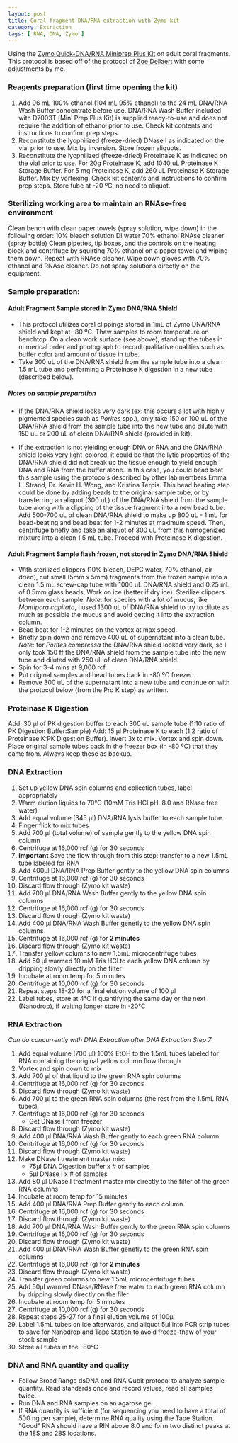 ```yaml
---
layout: post
title: Coral fragment DNA/RNA extraction with Zymo kit
category: Extraction
tags: [ RNA, DNA, Zymo ]
---
```


Using the [Zymo Quick-DNA/RNA Miniprep Plus Kit](https://www.zymoresearch.com/collections/quick-dna-rna-kits/products/quick-dna-rna-miniprep-plus-kit) on adult coral fragments.
This protocol is based off of the protocol of [Zoe Dellaert](https://zdellaert.github.io/ZD_Putnam_Lab_Notebook/Protocols_Zymo_Quick_DNA_RNA_Miniprep_Plus/)
with some adjustments by me.

### Reagents preparation (first time opening the kit)

1. Add 96 mL 100% ethanol (104 mL 95% ethanol) to the 24 mL DNA/RNA Wash Buffer concentrate before use. DNA/RNA Wash Buffer included with D7003T (Mini Prep Plus Kit) is supplied ready-to-use and does not require the addition of ethanol prior to use. Check kit contents and instructions to confirm prep steps.  
2. Reconstitute the lyophilized (freeze-dried) DNase I as indicated on the vial prior to use. Mix by inversion. Store frozen aliquots.  
3. Reconstitute the lyophilized (freeze-dried) Proteinase K as indicated on the vial prior to use. For 20g Proteinase K, add 1040 uL Proteinase K Storage Buffer. For 5 mg Proteinase K, add 260 uL Proteinase K Storage Buffer. Mix by vortexing. Check kit contents and instructions to confirm prep steps. Store tube at -20 ºC, no need to aliquot.

###  Sterilizing working area to maintain an RNAse-free environment
Clean bench with clean paper towels (spray solution, wipe down) in the following order:
10% bleach solution
DI water
70% ethanol
RNAse cleaner (spray bottle)
Clean pipettes, tip boxes, and the controls on the heating block and centrifuge by squirting 70% ethanol on a paper towel and wiping them down. Repeat with RNAse cleaner. Wipe down gloves with 70% ethanol and RNAse cleaner. Do not spray solutions directly on the equipment.

### Sample preparation: 
#### Adult Fragment Sample stored in Zymo DNA/RNA Shield
- This protocol utilizes coral clippings stored in 1mL of Zymo DNA/RNA shield and kept at -80 ºC. Thaw samples to room temperature on benchtop. On a clean work surface (see above), stand up the tubes in numerical order and photograph to record qualitative qualities such as buffer color and amount of tissue in tube.
- Take 300 uL of the DNA/RNA shield from the sample tube into a clean 1.5 mL tube and performing a Proteinase K digestion in a new tube (described below). 
##### Notes on sample preparation
- If the DNA/RNA shield looks very dark (ex: this occurs a lot with highly pigmented species such as _Porites_ spp.), only take 150 or 100 uL of the DNA/RNA shield from the sample tube into the new tube and dilute with 150 uL or 200 uL of clean DNA/RNA shield (provided in kit). 

- If the extraction is not yielding enough DNA or RNA and the DNA/RNA shield looks very light-colored, it could be that the lytic properties of the DNA/RNA shield did not break up the tissue enough to yield enough DNA and RNA from the buffer alone. In this case, you could bead beat this sample using the protocols described by other lab members Emma L. Strand, Dr. Kevin H. Wong, and Kristina Terpis. This bead beating step could be done by adding beads to the original sample tube, or by transferring an aliquot (300 uL) of the DNA/RNA shield from the sample tube along with a clipping of the tissue fragment into a new bead tube. Add 500-700 uL of clean DNA/RNA shield to make up 800 uL - 1 mL for bead-beating and bead beat for 1-2 minutes at maximum speed. Then, centrifuge briefly and take an aliquot of 300 uL from this homogenized mixture into a clean 1.5 mL tube. Proceed with Proteinase K digestion.
  
#### Adult Fragment Sample flash frozen, not stored in Zymo DNA/RNA Shield
- With sterilized clippers (10% bleach, DEPC water, 70% ethanol, air-dried), cut small (5mm x 5mm) fragments from the frozen sample into a clean 1.5 mL screw-cap tube with 1000 uL DNA/RNA shield and 0.25 mL of 0.5mm glass beads, Work on ice (better if dry ice). Sterilize clippers between each sample.
 _Note_: for species with a lot of mucus, like _Montipora capitata_, I used 1300 uL of DNA/RNA shield to try to dilute as much as possible the mucus and avoid getting it into the extraction column.
- Bead beat for 1-2 minutes on the vortex at max speed. 
- Briefly spin down and remove 400 uL of supernatant into a clean tube.
  _Note_: for _Porites compressa_ the DNA/RNA shield looked very dark, so I only took 150 ff the DNA/RNA shield from the sample tube into the new tube and diluted with 250 uL of clean DNA/RNA shield.
- Spin for 3-4 mins at 9,000 rcf.
- Put original samples and bead tubes back in -80 ºC freezer.
- Remove 300 uL of the supernatant into a new tube and continue on with the protocol below (from the Pro K step) as written.

### Proteinase K Digestion
Add: 30 µl of PK digestion buffer to each 300 uL sample tube (1:10 ratio of PK Digestion Buffer:Sample)
Add: 15 µl Proteinase K to each (1:2 ratio of Proteinase K:PK Digestion Buffer).
Invert 3x to mix.
Vortex and spin down.
Place original sample tubes back in the freezer box (in -80 ºC) that they came from. Always keep these as backup.

### DNA Extraction
1. Set up yellow DNA spin columns and collection tubes, label appropriately
2. Warm elution liquids to 70°C (10mM Tris HCl pH. 8.0 and RNase free water)
3. Add equal volume (345 µl) DNA/RNA lysis buffer to each sample tube
4. Finger flick to mix tubes
5. Add 700 µl (total volume) of sample gently to the yellow DNA spin column
6. Centrifuge at 16,000 rcf (g) for 30 seconds
7. **Important** Save the flow through from this step: transfer to a new 1.5mL tube labeled for RNA
8. Add 400µl DNA/RNA Prep Buffer gently to the yellow DNA spin columns
9. Centrifuge at 16,000 rcf (g) for 30 seconds
10. Discard flow through (Zymo kit waste)
11. Add 700 µl DNA/RNA Wash Buffer gently to the yellow DNA spin columns
12. Centrifuge at 16,000 rcf (g) for 30 seconds
13. Discard flow through (Zymo kit waste)
14. Add 400 µl DNA/RNA Wash Buffer genetly to the yellow DNA spin columns
15. Centrifuge at 16,000 rcf (g) for **2 minutes**
16. Discard flow through (Zymo kit waste)
17. Transfer yellow columns to new 1.5mL microcentrifuge tubes
18. Add 50 µl warmed 10 mM Tris HCl to each yellow DNA column by dripping slowly directly on the filter
19. Incubate at room temp for 5 minutes
20. Centrifuge at 10,000 rcf (g) for 30 seconds
21. Repeat steps 18-20 for a final elution volume of 100 µl
22. Label tubes, store at 4°C if quantifying the same day or the next (Nanodrop), if waiting longer store in -20°C

### RNA Extraction
*Can do concurrently with DNA Extraction after DNA Extraction Step 7*
1. Add equal volume (700 µl) 100% EtOH to the 1.5mL tubes labeled for RNA containing the original yellow column flow through
2. Vortex and spin down to mix
3. Add 700 µl of that liquid to the green RNA spin columns
4. Centrifuge at 16,000 rcf (g) for 30 seconds
5. Discard flow through (Zymo kit waste)
6. Add 700 µl to the green RNA spin columns (the rest from the 1.5mL RNA tubes)
7. Centrifuge at 16,000 rcf (g) for 30 seconds
    - Get DNase I from freezer
8. Discard flow through (Zymo kit waste)
9. Add 400 µl DNA/RNA Wash Buffer gently to each green RNA column
10. Centrifuge at 16,000 rcf (g) for 30 seconds
11. Discard flow through (Zymo kit waste)
12. Make DNase I treatment master mix:
    - 75µl DNA Digestion buffer x # of samples
    - 5µl DNase I x # of samples
13. Add 80 µl DNase I treatment master mix directly to the filter of the green RNA columns
14. Incubate at room temp for 15 minutes
15. Add 400 µl DNA/RNA Prep Buffer gently to each column
16. Centrifuge at 16,000 rcf (g) for 30 seconds
17. Discard flow through (Zymo kit waste)
18. Add 700 µl DNA/RNA Wash Buffer gently to the green RNA spin columns
19. Centrifuge at 16,000 rcf (g) for 30 seconds
20. Discard flow through (Zymo kit waste)
21. Add 400 µl DNA/RNA Wash Buffer genetly to the green RNA spin columns
22. Centrifuge at 16,000 rcf (g) for **2 minutes**
23. Discard flow through (Zymo kit waste)
24. Transfer green columns to new 1.5mL microcentrifuge tubes
25. Add 50µl warmed DNase/RNase free water to each green RNA column by dripping slowly directly on the filer
26. Incubate at room temp for 5 minutes
27. Centrifuge at 10,000 rcf (g) for 30 seconds
28. Repeat steps 25-27 for a final elution volume of 100µl
29. Label 1.5mL tubes on ice afterwards, and aliquot 5µl into PCR strip tubes to save for Nanodrop and Tape Station to avoid freeze-thaw of your stock sample
30. Store all tubes in the -80°C

### DNA and RNA quantity and quality  
- Follow Broad Range dsDNA and RNA Qubit protocol to analyze sample quantity. Read standards once and record values, read all samples twice.
- Run DNA and RNA samples on an agarose gel
- If RNA quantity is sufficient (for sequencing you need to have a total of 500 ng per sample), determine RNA quality using the Tape Station. "Good" RNA should have a RIN above 8.0 and form two distinct peaks at the 18S and 28S locations. 
